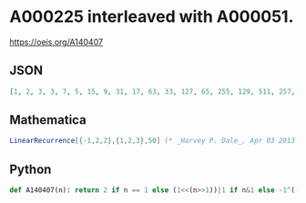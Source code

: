 # A000225 interleaved with A000051\.
https://oeis.org/A140407
## JSON
```JSON
[1, 2, 3, 3, 7, 5, 15, 9, 31, 17, 63, 33, 127, 65, 255, 129, 511, 257, 1023, 513, 2047, 1025, 4095, 2049, 8191, 4097, 16383, 8193, 32767, 16385, 65535, 32769, 131071, 65537, 262143, 131073, 524287, 262145, 1048575, 524289, 2097151, 1048577, 4194303]
```
## Mathematica
```Mathematica
LinearRecurrence[{-1,2,2},{1,2,3},50] (* _Harvey P. Dale_, Apr 03 2013 *)
```
## Python
```Python
def A140407(n): return 2 if n == 1 else (1<<(n>>1))|1 if n&1 else -1^(-2<<(n>>1)) # _Chai Wah Wu_, Dec 21 2022
```
